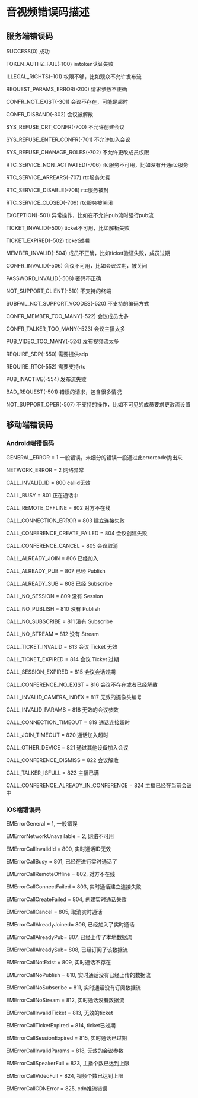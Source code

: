 # 音视频错误码描述

## 服务端错误码

SUCCESS(0) 成功

TOKEN_AUTHZ_FAIL(-100) imtoken认证失败

ILLEGAL_RIGHTS(-101) 权限不够，比如观众不允许发布流

REQUEST_PARAMS_ERROR(-200) 请求参数不正确

CONFR_NOT_EXIST(-301) 会议不存在，可能是超时

CONFR_DISBAND(-302) 会议被解散

SYS_REFUSE_CRT_CONFR(-700) 不允许创建会议

SYS_REFUSE_ENTER_CONFR(-701) 不允许加入会议

SYS_REFUSE_CHANAGE_ROLES(-702) 不允许更改成员权限

RTC_SERVICE_NON_ACTIVATED(-706) rtc服务不可用，比如没有开通rtc服务

RTC_SERVICE_ARREARS(-707) rtc服务欠费

RTC_SERVICE_DISABLE(-708) rtc服务被封

RTC_SERVICE_CLOSED(-709) rtc服务被关闭

EXCEPTION(-501) 异常操作，比如在不允许pub流时强行pub流

TICKET_INVALID(-500) ticket不可用，比如解析失败

TICKET_EXPIRED(-502) ticket过期

MEMBER_INVALID(-504) 成员不正确，比如ticket验证失败，成员过期

CONFR_INVALID(-506) 会议不可用，比如会议过期，被关闭

PASSWORD_INVALID(-508) 密码不正确

NOT_SUPPORT_CLIENT(-510) 不支持的终端

SUBFAIL_NOT_SUPPORT_VCODES(-520) 不支持的编码方式

CONFR_MEMBER_TOO_MANY(-522) 会议成员太多

CONFR_TALKER_TOO_MANY(-523) 会议主播太多

PUB_VIDEO_TOO_MANY(-524) 发布视频流太多

REQUIRE_SDP(-550) 需要提供sdp

REQUIRE_RTC(-552) 需要支持rtc

PUB_INACTIVE(-554) 发布流失败

BAD_REQUEST(-501) 错误的请求，包含很多情况

NOT_SUPPORT_OPER(-507) 不支持的操作，比如不可见的成员要求更改流设置

## 移动端错误码

### Android端错误码

GENERAL_ERROR = 1 一般错误，未细分的错误一般通过此errorcode抛出来

NETWORK_ERROR = 2 网络异常

CALL_INVALID_ID = 800 callid无效

CALL_BUSY = 801 正在通话中

CALL_REMOTE_OFFLINE = 802 对方不在线

CALL_CONNECTION_ERROR = 803 建立连接失败

CALL_CONFERENCE_CREATE_FAILED = 804 会议创建失败

CALL_CONFERENCE_CANCEL = 805 会议取消

CALL_ALREADY_JOIN = 806 已经加入

CALL_ALREADY_PUB = 807 已经 Publish

CALL_ALREADY_SUB = 808 已经 Subscribe

CALL_NO_SESSION = 809 没有 Session

CALL_NO_PUBLISH = 810 没有 Publish

CALL_NO_SUBSCRIBE = 811 没有 Subscribe

CALL_NO_STREAM = 812 没有 Stream

CALL_TICKET_INVALID = 813 会议 Ticket 无效

CALL_TICKET_EXPIRED = 814 会议 Ticket 过期

CALL_SESSION_EXPIRED = 815 会议会话过期

CALL_CONFERENCE_NO_EXIST = 816 会议不存在或者已经解散

CALL_INVALID_CAMERA_INDEX = 817 无效的摄像头编号

CALL_INVALID_PARAMS = 818 无效的会议参数

CALL_CONNECTION_TIMEOUT = 819 通话连接超时

CALL_JOIN_TIMEOUT = 820 通话加入超时

CALL_OTHER_DEVICE = 821 通过其他设备加入会议

CALL_CONFERENCE_DISMISS = 822 会议解散

CALL_TALKER_ISFULL = 823 主播已满

CALL_CONFERENCE_ALREADY_IN_CONFERENCE = 824 主播已经在当前会议中

### iOS端错误码

EMErrorGeneral = 1, 一般错误

EMErrorNetworkUnavailable = 2, 网络不可用

EMErrorCallInvalidId = 800, 实时通话ID无效

EMErrorCallBusy = 801, 已经在进行实时通话了

EMErrorCallRemoteOffline = 802, 对方不在线

EMErrorCallConnectFailed = 803, 实时通话建立连接失败

EMErrorCallCreateFailed = 804, 创建实时通话失败

EMErrorCallCancel = 805, 取消实时通话

EMErrorCallAlreadyJoined= 806, 已经加入了实时通话

EMErrorCallAlreadyPub= 807, 已经上传了本地数据流

EMErrorCallAlreadySub= 808, 已经订阅了该数据流

EMErrorCallNotExist = 809, 实时通话不存在

EMErrorCallNoPublish = 810, 实时通话没有已经上传的数据流

EMErrorCallNoSubscribe = 811, 实时通话没有订阅数据流

EMErrorCallNoStream = 812, 实时通话没有数据流

EMErrorCallInvalidTicket = 813, 无效的ticket

EMErrorCallTicketExpired = 814, ticket已过期

EMErrorCallSessionExpired = 815, 实时通话已过期

EMErrorCallInvalidParams = 818, 无效的会议参数

EMErrorCallSpeakerFull = 823, 主播个数已达到上限

EMErrorCallVideoFull = 824, 视频个数已达到上限

EMErrorCallCDNError = 825, cdn推流错误